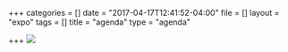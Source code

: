 +++
categories = []
date = "2017-04-17T12:41:52-04:00"
file = []
layout = "expo"
tags = []
title = "agenda"
type = "agenda"

+++
![](/GCTC/uploads/2017/05/03/20170501%20Agenda%20Short%20V4%20SR-1.png)

